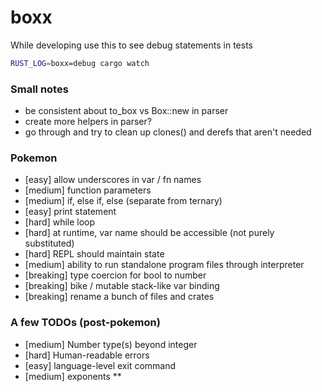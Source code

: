 # boxx

While developing use this to see debug statements in tests
```sh
RUST_LOG=boxx=debug cargo watch

```
### Small notes
* be consistent about to_box vs Box::new in parser
* create more helpers in parser?
* go through and try to clean up clones() and derefs that aren't needed

### Pokemon
* [easy] allow underscores in var / fn names
* [medium] function parameters
* [medium] if, else if, else (separate from ternary)
* [easy] print statement
* [hard] while loop
* [hard] at runtime, var name should be accessible (not purely substituted)
* [hard] REPL should maintain state
* [medium] ability to run standalone program files through interpreter
* [breaking] type coercion for bool to number
* [breaking] bike / mutable stack-like var binding
* [breaking] rename a bunch of files and crates

### A few TODOs (post-pokemon)
* [medium] Number type(s) beyond integer
* [hard] Human-readable errors
* [easy] language-level exit command
* [medium] exponents **
